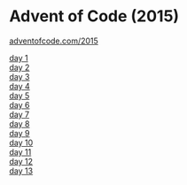 # Advent of Code (2015)

[adventofcode.com/2015](https://adventofcode.com/2015)

[day 1](day01/README.md)\
[day 2](day02/README.md)\
[day 3](day03/README.md)\
[day 4](day04/README.md)\
[day 5](day05/README.md)\
[day 6](day06/README.md)\
[day 7](day07/README.md)\
[day 8](day08/README.md)\
[day 9](day09/README.md)\
[day 10](day10/README.md)\
[day 11](day11/README.md)\
[day 12](day12/README.md)\
[day 13](day13/README.md)